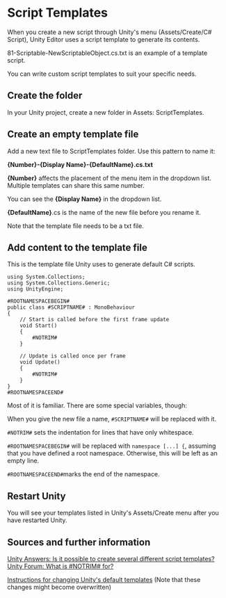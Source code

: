 # Script Templates
When you create a new script through Unity's menu (Assets/Create/C# Script), Unity Editor uses a script template to generate its contents.

81-Scriptable-NewScriptableObject.cs.txt is an example of a template script.

You can write custom script templates to suit your specific needs.

## Create the folder
In your Unity project, create a new folder in Assets: ScriptTemplates.

## Create an empty template file
Add a new text file to ScriptTemplates folder. Use this pattern to name it: 

**{Number}-{Display Name}-{DefaultName}.cs.txt**

**{Number}** affects the placement of the menu item in the dropdown list. Multiple templates can share this same number.

You can see the **{Display Name}** in the dropdown list.

**{DefaultName}**.cs is the name of the new file before you rename it.

Note that the template file needs to be a txt file.

## Add content to the template file
This is the template file Unity uses to generate default C# scripts.

```
using System.Collections;
using System.Collections.Generic;
using UnityEngine;

#ROOTNAMESPACEBEGIN#
public class #SCRIPTNAME# : MonoBehaviour
{
    // Start is called before the first frame update
    void Start()
    {
        #NOTRIM#
    }

    // Update is called once per frame
    void Update()
    {
        #NOTRIM#
    }
}
#ROOTNAMESPACEEND#
```

Most of it is familiar. There are some special variables, though:

When you give the new file a name, `#SCRIPTNAME#` will be replaced with it.

`#NOTRIM#` sets the indentation for lines that have only whitespace.

`#ROOTNAMESPACEBEGIN#` will be replaced with `namespace [...] {`, assuming that you have defined a root namespace. Otherwise, this will be left as an empty line.

`#ROOTNAMESPACEEND#`marks the end of the namespace.

## Restart Unity
You will see your templates listed in Unity's Assets/Create menu after you have restarted Unity.

## Sources and further information
[Unity Answers: Is it possible to create several different script templates?](https://answers.unity.com/questions/1253204/is-it-possible-to-create-several-different-script.html)
[Unity Forum: What is #NOTRIM# for?](https://forum.unity.com/threads/what-is-notrim-for-and-using-other-monobehaviour-template-built-in-magic-variables.466694/)

[Instructions for changing Unity's default templates](https://support.unity.com/hc/en-us/articles/210223733-How-to-customize-Unity-script-templates) (Note that these changes might become overwritten)
